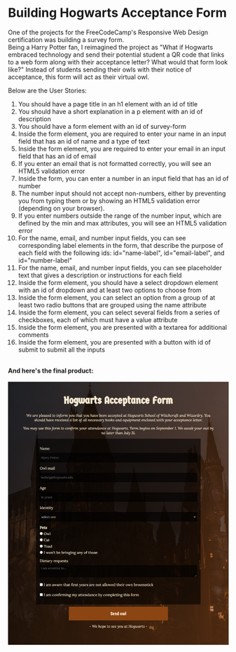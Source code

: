 # Building Hogwarts Acceptance Form

One of the projects for the FreeCodeCamp's Responsive Web Design certification was building a survey form.<br>
Being a Harry Potter fan, I reimagined the project as "What if Hogwarts embraced technology and send their potential student a QR code that links to a web form along with their acceptance letter? What would that form look like?"
Instead of students sending their owls with their notice of acceptance, this form will act as their virtual owl.

Below are the User Stories:

1. You should have a page title in an h1 element with an id of title
2. You should have a short explanation in a p element with an id of description
3. You should have a form element with an id of survey-form
4. Inside the form element, you are required to enter your name in an input field that has an id of name and a type of text
5. Inside the form element, you are required to enter your email in an input field that has an id of email
6. If you enter an email that is not formatted correctly, you will see an HTML5 validation error
7. Inside the form, you can enter a number in an input field that has an id of number
8. The number input should not accept non-numbers, either by preventing you from typing them or by showing an HTML5 validation error (depending on your browser).
9. If you enter numbers outside the range of the number input, which are defined by the min and max attributes, you will see an HTML5 validation error
10. For the name, email, and number input fields, you can see corresponding label elements in the form, that describe the purpose of each field with the following ids: id="name-label", id="email-label", and id="number-label"
11. For the name, email, and number input fields, you can see placeholder text that gives a description or instructions for each field
12. Inside the form element, you should have a select dropdown element with an id of dropdown and at least two options to choose from
13. Inside the form element, you can select an option from a group of at least two radio buttons that are grouped using the name attribute
14. Inside the form element, you can select several fields from a series of checkboxes, each of which must have a value attribute
15. Inside the form element, you are presented with a textarea for additional comments
16. Inside the form element, you are presented with a button with id of submit to submit all the inputs
<br>
<b>And here's the final product:</b><br><br>
<img src="https://raw.githubusercontent.com/dhannywi/freecodecamp/main/ResponsiveWebDesign/images/HogwartsAcceptanceForm.png" alt="Hogwarts Acceptance Form">

